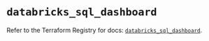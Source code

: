 # `databricks_sql_dashboard`

Refer to the Terraform Registry for docs: [`databricks_sql_dashboard`](https://registry.terraform.io/providers/databricks/databricks/1.38.0/docs/resources/sql_dashboard).
